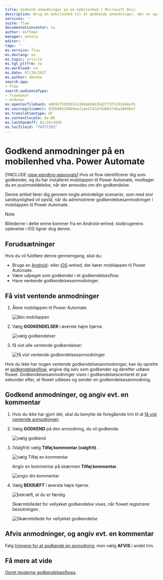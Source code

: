 ```yaml
---
title: Godkend anmodninger på en mobilenhed | Microsoft Docs
description: Brug en mobilenhed til at godkende anmodninger, der er oprettet i Power Automate.
services: ''
suite: flow
documentationcenter: na
author: msftman
manager: anneta
editor: ''
tags: ''
ms.service: flow
ms.devlang: na
ms.topic: article
ms.tgt_pltfrm: na
ms.workload: na
ms.date: 07/20/2017
ms.author: deonhe
search.app:
- Flow
search.audienceType:
- flowmaker
- enduser
ms.openlocfilehash: 40692f5993652e386b084b2bd2ff375192448e35
ms.sourcegitcommit: 835b005284b9ae21ae1742a7d36b574ba3884bef
ms.translationtype: HT
ms.contentlocale: da-DK
ms.lasthandoff: 01/29/2020
ms.locfileid: "74377293"
---
```

# <a name="approve-requests-on-your-mobile-device-by-using-power-automate"></a>Godkend anmodninger på en mobilenhed vha. Power Automate
[!INCLUDE [view-pending-approvals](includes/cc-rebrand.md)]
Hvis et flow identificerer dig som godkender, og du har installeret mobilappen til Power Automate, modtager du en pushmeddelelse, når der anmodes om din godkendelse.

Denne artikel fører dig gennem nogle almindelige scenarier, som med stor sandsynlighed vil opstå, når du administrerer godkendelsesanmodninger i mobilappen til Power Automate.

> [!NOTE]
> Billederne i dette emne kommer fra en Android-enhed; slutbrugerens oplevelse i iOS ligner dog denne.
> 
> 

## <a name="prerequisites"></a>Forudsætninger
Hvis du vil fuldføre denne gennemgang, skal du:

* Bruge en [Android](https://aka.ms/flowmobiledocsandroid)- eller [iOS](https://aka.ms/flowmobiledocsios)-enhed, der kører mobilappen til Power Automate.
* Være udpeget som godkender i et godkendelsesflow.
* Have ventende godkendelsesanmodninger.

## <a name="view-pending-requests"></a>Få vist ventende anmodninger
1. Åbne mobilappen til Power Automate.
   
    ![åbn mobilappen](./media/mobile-approvals/open-app.png)
2. Vælg **GODKENDELSER** i øverste højre hjørne.
   
    ![vælg godkendelser](./media/mobile-approvals/select-approvals.png)
3. få vist alle ventende godkendelser:
   
    ![få vist ventende godkendelsesanmodninger](./media/mobile-approvals/show-pending-approval-requests.png)

Hvis du ikke har nogen ventende godkendelsesanmodninger, kan du oprette et [godkendelsesflow](modern-approvals.md), angive dig selv som godkender og derefter udløse flowet. Godkendelsesanmodninger vises i godkendelsescenteret et par sekunder efter, at flowet udløses og sender en godkendelsesanmodning.

## <a name="approve-requests-and-leave-an-optional-comment"></a>Godkend anmodninger, og angiv evt. en kommentar
1. Hvis du ikke har gjort det, skal du benytte de foregående trin til at [få vist ventende anmodninger](mobile-approvals.md#view-pending-requests).
2. Vælg **GODKEND** på den anmodning, du vil godkende.
   
    ![vælg godkend](./media/mobile-approvals/select-approve.png)
3. (Valgfrit) vælg **Tilføj kommentar (valgfrit)** .
   
    ![vælg Tilføj en kommentar](./media/mobile-approvals/select-add-comment.png)
   
    Angiv en kommentar på skærmen **Tilføj kommentar**.
   
    ![angiv din kommentar](./media/mobile-approvals/enter-comment-for-approval.png)
4. Vælg **BEKRÆFT** i øverste højre hjørne.
   
    ![bekræft, at du er færdig](./media/mobile-approvals/tap-confirm-button.png)
   
    Skærmbilledet for vellykket godkendelse vises, når flowet registrerer beslutningen.
   
    ![Skærmbillede for vellykket godkendelse](./media/mobile-approvals/approved.png)

## <a name="reject-requests-and-leave-an-optional-comment"></a>Afvis anmodninger, og angiv evt. en kommentar
Følg [trinnene for at godkende en anmodning](mobile-approvals.md#approve-requests-and-leave-an-optional-comment), men vælg **AFVIS** i andet trin.

## <a name="learn-more"></a>Få mere at vide
[Opret moderne godkendelsesflows](modern-approvals.md).

